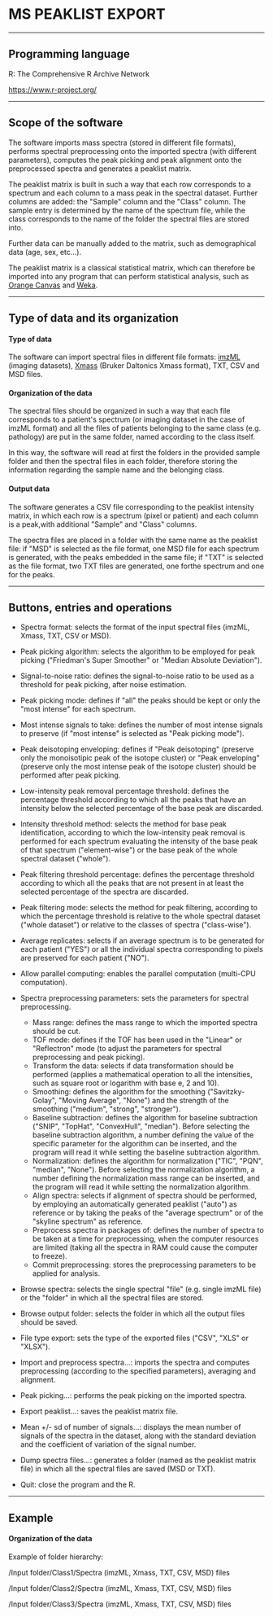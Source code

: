 # MS PEAKLIST EXPORT

***

## Programming language
R: The Comprehensive R Archive Network

https://www.r-project.org/

***

## Scope of the software
The software imports mass spectra (stored in different file formats), performs spectral preprocessing onto the imported spectra (with different parameters), computes the peak picking and peak alignment onto the preprocessed spectra and generates a peaklist matrix.

The peaklist matrix is built in such a way that each row corresponds to a spectrum and each column to a mass peak in the spectral dataset. Further columns are added: the "Sample" column and the "Class" column. The sample entry is determined by the name of the spectrum file, while the class corresponds to the name of the folder the spectral files are stored into.

Further data can be manually added to the matrix, such as demographical data (age, sex, etc...).

The peaklist matrix is a classical statistical matrix, which can therefore be imported into any program that can perform statistical analysis, such as [Orange Canvas](https://orange.biolab.si/) and [Weka](http://www.cs.waikato.ac.nz/ml/weka/).

***

## Type of data and its organization

#### Type of data
The software can import spectral files in different file formats: [imzML](https://ms-imaging.org/wp/introduction/) (imaging datasets), [Xmass](https://www.bruker.com/products/mass-spectrometry-and-separations/ms-software.html) (Bruker Daltonics Xmass format), TXT,  CSV and MSD files. 


#### Organization of the data
The spectral files should be organized in such a way that each file corresponds to a patient's spectrum (or imaging dataset in the case of imzML format) and all the files of patients belonging to the same class (e.g. pathology) are put in the same folder, named according to the class itself.

In this way, the software will read at first the folders in the provided sample folder and then the spectral files in each folder, therefore storing the information regarding the sample name and the belonging class.


#### Output data
The software generates a CSV file corresponding to the peaklist intensity matrix, in which each row is a spectrum (pixel or patient) and each column is a peak,with additional "Sample" and "Class" columns.

The spectra files are placed in a folder with the same name as the peaklist file: if "MSD" is selected as the file format, one MSD file for each spectrum is generated, with the peaks embedded in the same file; if "TXT" is selected as the file format, two TXT files are generated, one forthe spectrum and one for the peaks.

***

## Buttons, entries and operations

* Spectra format: selects the format of the input spectral files (imzML, Xmass, TXT, CSV or MSD).

* Peak picking algorithm: selects the algorithm to be employed for peak picking ("Friedman's Super Smoother" or "Median Absolute Deviation").

* Signal-to-noise ratio: defines the signal-to-noise ratio to be used as a threshold for peak picking, after noise estimation.

* Peak picking mode: defines if "all" the peaks should be kept or only the "most intense" for each spectrum.

* Most intense signals to take: defines the number of most intense signals to preserve (if "most intense" is selected as "Peak picking mode").

* Peak deisotoping enveloping: defines if "Peak deisotoping" (preserve only the monoisotipic peak of the isotope cluster) or "Peak enveloping" (preserve only the most intense peak of the isotope cluster) should be performed after peak picking.

* Low-intensity peak removal percentage threshold: defines the percentage threshold according to which all the peaks that have an intensity below the selected percentage of the base peak are discarded.

* Intensity threshold method: selects the method for base peak identification, according to which the low-intensity peak removal is performed for each spectrum evaluating the intensity of the base peak of that spectrum ("element-wise") or the base peak of the whole spectral dataset ("whole").

* Peak filtering threshold percentage: defines the percentage threshold according to which all the peaks that are not present in at least the selected percentage of the spectra are discarded.

* Peak filtering mode: selects the method for peak filtering, according to which the percentage threshold is relative to the whole spectral dataset ("whole dataset") or relative to the classes of spectra ("class-wise").

* Average replicates: selects if an average spectrum is to be generated for each patient ("YES") or all the individual spectra corresponding to pixels are preserved for each patient ("NO").

* Allow parallel computing: enables the parallel computation (multi-CPU computation).

* Spectra preprocessing parameters: sets the parameters for spectral preprocessing.
    * Mass range: defines the mass range to which the imported spectra should be cut.
    * TOF mode: defines if the TOF has been used in the "Linear" or "Reflectron" mode (to adjust the parameters for spectral preprocessing and peak picking).
    * Transform the data: selects if data transformation should be performed (applies a mathematical operation to all the intensities, such as square root or logarithm with base e, 2 and 10).
    * Smoothing: defines the algorithm for the smoothing ("Savitzky-Golay", "Moving Average", "None") and the strength of the smoothing ("medium", "strong", "stronger").
    * Baseline subtraction: defines the algorithm for baseline subtraction ("SNIP", "TopHat", "ConvexHull", "median"). Before selecting the baseline subtraction algorithm, a number defining the value of the specific parameter for the algorithm can be inserted, and the program will read it while setting the baseline subtraction algorithm.
    * Normalization: defines the algorithm for normalization ("TIC", "PQN", "median", "None"). Before selecting the normalization algorithm, a number defining the normalization mass range can be inserted, and the program will read it while setting the normalization algorithm.
    * Align spectra: selects if alignment of spectra should be performed, by employing an automatically generated peaklist ("auto") as reference or by taking the peaks of the "average spectrum" or of the "skyline spectrum" as reference.
    * Preprocess spectra in packages of: defines the number of spectra to be taken at a time for preprocessing, when the computer resources are limited (taking all the spectra in RAM could cause the computer to freeze).
    * Commit preprocessing: stores the preprocessing parameters to be applied for analysis.

* Browse spectra: selects the single spectral "file" (e.g. single imzML file) or the "folder" in which all the spectral files are stored.

* Browse output folder: selects the folder in which all the output files should be saved.

* File type export: sets the type of the exported files ("CSV", "XLS" or "XLSX").

* Import and preprocess spectra...: imports the spectra and computes preprocessing (according to the specified parameters), averaging and alignment.

* Peak picking...: performs the peak picking on the imported spectra.

* Export peaklist...: saves the peaklist matrix file.

* Mean +/- sd of number of signals...: displays the mean number of signals of the spectra in the dataset, along with the standard deviation and the coefficient of variation of the signal number.

* Dump spectra files...: generates a folder (named as the peaklist matrix file) in which all the spectral files are saved (MSD or TXT).

* Quit: close the program and the R.

***

## Example

#### Organization of the data
Example of folder hierarchy:

/Input folder/Class1/Spectra (imzML, Xmass, TXT, CSV, MSD) files

/Input folder/Class2/Spectra (imzML, Xmass, TXT, CSV, MSD) files

/Input folder/Class3/Spectra (imzML, Xmass, TXT, CSV, MSD) files
